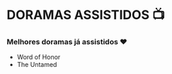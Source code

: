 # DORAMAS ASSISTIDOS :tv:

### Melhores doramas já assistidos :heart:

- Word of Honor
- The Untamed



